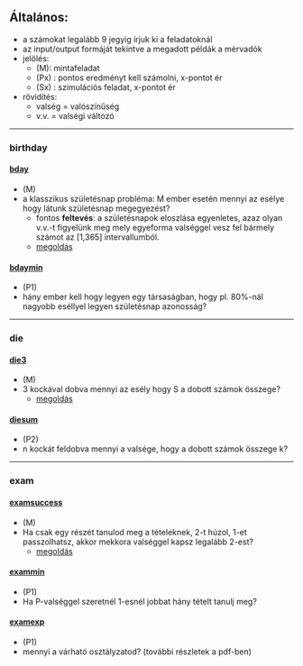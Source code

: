 ## Általános:
* a számokat legalább 9 jegyig írjuk ki a feladatoknál
* az input/output formáját tekintve a megadott példák a mérvadók
* jelölés:
  * (M): mintafeladat
  * (Px) : pontos eredményt kell számolni, x-pontot ér
  * (Sx) : szimulációs feladat, x-pontot ér
* rövidítés:
  * valség = valószínűség
  * v.v. = valségi változó

---
### birthday
#### [bday](bday/bday.pdf)
* (M)
* a klasszikus születésnap probléma: M ember esetén mennyi az esélye 
hogy látunk születésnap megegyezést?
  * fontos **feltevés**: a születésnapok eloszlása egyenletes, azaz
olyan v.v.-t figyelünk meg mely egyeforma valséggel vesz fel bármely számot az [1,365] intervallumból.
  * [megoldás](bday/bday.md)

#### [bdaymin](bdaymin/bdaymin.pdf)
* (P1)
* hány ember kell hogy legyen egy társaságban, hogy 
pl. 80%-nál nagyobb eséllyel legyen születésnap azonosság?


---
### die
#### [die3](die3/die3.pdf)
* (M)
* 3 kockával dobva mennyi az esély hogy S a dobott számok összege?
  * [megoldás](die3/die3.md)

#### [diesum](diesum/diesum.pdf)
* (P2)
* n kockát feldobva mennyi a valsége, hogy a dobott számok összege k?



---
### exam
#### [examsuccess](examsuccess/examsuccess.pdf)
* (M)
* Ha csak egy részét tanulod meg a tételeknek, 2-t húzol, 1-et passzolhatsz, akkor mekkora valséggel kapsz legalább 2-est?
  * [megoldás](examsuccess/examsuccess.md)

#### [exammin](exammin/exammin.pdf)
* (P1)
* Ha P-valséggel szeretnél 1-esnél jobbat hány tételt tanulj meg?

#### [examexp](examexp/examexp.pdf)
* (P1)
* mennyi a várható osztályzatod? (további részletek a pdf-ben)
